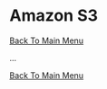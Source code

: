 # Amazon S3 #
[Back To Main Menu](../../../README.md)

...

[Back To Main Menu](../../../README.md)
